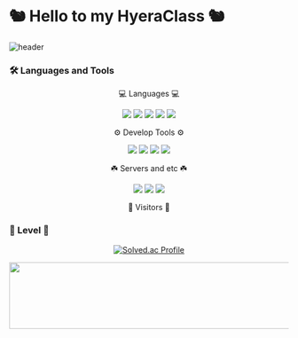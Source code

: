 <h1>
  🐿️ Hello to my HyeraClass 🐿️
</h1>

![header](https://capsule-render.vercel.app/api?type=waving&color=gradient&height=250&section=header&text=hyeraClass&fontSize=90)


<!--
**Yeomhyera/Yeomhyera** is a ✨ _special_ ✨ repository because its `README.md` (this file) appears on your GitHub profile.

Here are some ideas to get you started:

- 🔭 I’m currently working on ...
- 🌱 I’m currently learning ...
- 👯 I’m looking to collaborate on ...
- 🤔 I’m looking for help with ...
- 💬 Ask me about ...
- 📫 How to reach me: ...
- 😄 Pronouns: ...
- ⚡ Fun fact: ...
-->

### 🛠 Languages and Tools

<p align="center">
  💻 Languages 💻
</p>
<p align="center">
  <img src="https://img.shields.io/badge/Java-265A8F?style=flat&logo=java&logoColor=white"/>
  <img src="https://img.shields.io/badge/Python-3776AB?style=flat&logo=python&logoColor=white"/>
<!--   <img src="https://img.shields.io/badge/Kotlin-7F52FF?style=flat&logo=kotlin&logoColor=white"/> -->
  <img src="https://img.shields.io/badge/HTML-E34F26?style=flat&logo=HTML5&logoColor=white"/>
  <img src="https://img.shields.io/badge/CSS-1572B6?style=flat&logo=CSS3&logoColor=white"/>
  <img src="https://img.shields.io/badge/JavaScript-F7DF1E?style=flat&logo=javascript&logoColor=white"/>
<!--   <img src="https://img.shields.io/badge/C-A8B9CC?style=flat&logo=c&logoColor=white"/> -->
</p>
<p align="center">
  ⚙️ Develop Tools ⚙️
</p>
<p align="center">
  <img src="https://img.shields.io/badge/Visual Studio-5C2D91?style=flat&logo=visualstudio&logoColor=white"/>
  <img src="https://img.shields.io/badge/Visual Studio Code-007ACC?style=flat&logo=visualstudiocode&logoColor=white"/>
  <img src="https://img.shields.io/badge/Android Studio-3DDC84?style=flat&logo=androidstudio&logoColor=white"/>
  <img src="https://img.shields.io/badge/IntelliJ IDEA-000000?style=flat&logo=intellijidea&logoColor=white"/>
</p>
<p align="center">
  ☘️ Servers and etc ☘️
</p>
<p align="center">
  <img src="https://img.shields.io/badge/Linux-FCC624?style=flat&logo=linux&logoColor=white"/>
  <img src="https://img.shields.io/badge/MySql-4479A1?style=flat&logo=mysql&logoColor=white"/>
  <img src="https://img.shields.io/badge/PHP-777BB4?style=flat&logo=php&logoColor=white"/>
</p>
<p align="center">
  🚪 Visitors 🚪
</p>

### 🎢 Level 🎢 

<div align="center">

[![Solved.ac Profile](http://mazassumnida.wtf/api/v2/generate_badge?boj=hyera1010)](https://solved.ac/hyera1010)

<a href="https://github.com/devxb/gitanimals">
  <img src="https://render.gitanimals.org/lines/Yeomhyera?pet-id=1" width="1000" height="120"/>
</a>

</div>




